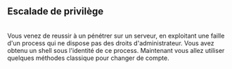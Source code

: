## Escalade de privilège


</br>
Vous venez de reussir à un pénétrer sur un serveur, en exploitant une faille d'un process qui ne dispose pas des droits d'administrateur. Vous avez obtenu un shell sous l'identité de ce process.
Maintenant vous allez utiliser quelques méthodes classique pour changer de compte.



